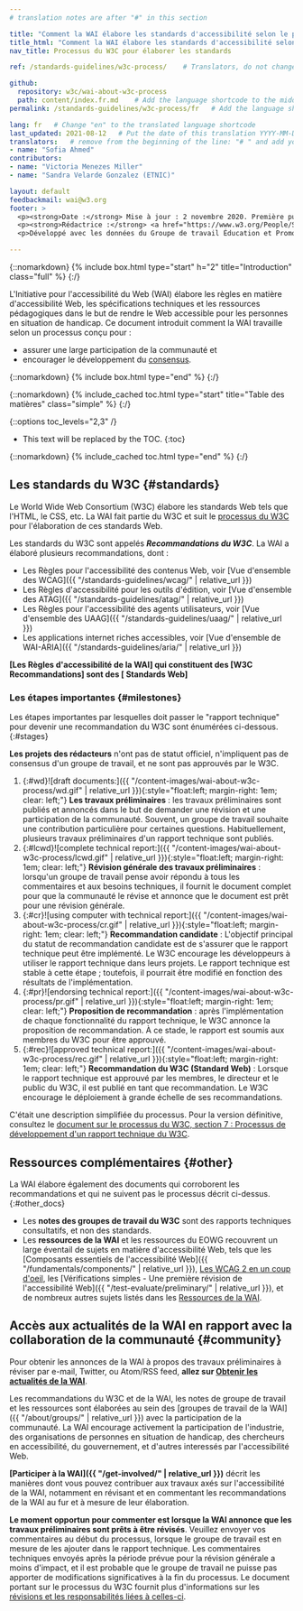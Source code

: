 ```yaml
---
# translation notes are after "#" in this section

title: "Comment la WAI élabore les standards d'accessibilité selon le processus du W3C : étapes importantes et opportunités pour contribuer"
title_html: "Comment la WAI élabore les standards d'accessibilité selon le processus du W3C :<br> étapes importantes et opportunités pour contribuer"
nav_title: Processus du W3C pour élaborer les standards

ref: /standards-guidelines/w3c-process/    # Translators, do not change this

github:
  repository: w3c/wai-about-w3c-process
  path: content/index.fr.md    # Add the language shortcode to the middle of the filename, for example: index.fr.md
permalink: /standards-guidelines/w3c-process/fr   # Add the language shortcode to the end, with no slash at end, for example: /standards-guidelines/w3c-process/fr

lang: fr   # Change "en" to the translated language shortcode
last_updated: 2021-08-12   # Put the date of this translation YYYY-MM-DD (with month in the middle)
translators:   # remove from the beginning of the line: "# " and add your name(s)
- name: "Sofia Ahmed"
contributors:
- name: "Victoria Menezes Miller"
- name: "Sandra Velarde Gonzalez (ETNIC)"

layout: default
feedbackmail: wai@w3.org
footer: >
  <p><strong>Date :</strong> Mise à jour : 2 novembre 2020. Première publication : septembre 2006.</p>
  <p><strong>Rédactrice :</strong> <a href="https://www.w3.org/People/Shawn/">Shawn Lawton Henry</a>.</p>
  <p>Développé avec les données du Groupe de travail Éducation et Promotion (<a href="http://www.w3.org/WAI/EO/">EOWG</a>).</p>

---
```



{::nomarkdown}
{% include box.html type="start" h="2" title="Introduction" class="full" %}
{:/}

L'Initiative pour l'accessibilité du Web (WAI) élabore les règles en matière d'accessibilité Web, les spécifications techniques et les ressources pédagogiques dans le but de rendre le Web accessible pour les personnes en situation de handicap. Ce document introduit comment la WAI travaille selon un processus conçu pour :

-   assurer une large participation de la communauté et
-   encourager le développement du [consensus](https://www.w3.org/Consortium/Process/#Consensus).

{::nomarkdown}
{% include box.html type="end" %}
{:/}

{::nomarkdown}
{% include_cached toc.html type="start" title="Table des matières" class="simple" %}
{:/}

{::options toc_levels="2,3" /}

-   This text will be replaced by the TOC.
{:toc}

{::nomarkdown}
{% include_cached toc.html type="end" %}
{:/}

## Les standards du W3C {#standards}

Le World Wide Web Consortium (W3C) élabore les standards Web tels que l'HTML, le CSS, etc. La WAI fait partie du W3C et suit le [processus du W3C](http://www.w3.org/Consortium/Process/) pour l'élaboration de ces standards Web.

Les standards du W3C sont appelés ***Recommandations du W3C***. La WAI a élaboré plusieurs recommandations, dont :

-   Les Règles pour l'accessibilité des contenus Web, voir [Vue d'ensemble des WCAG]({{ "/standards-guidelines/wcag/" | relative_url }})
-   Les Règles d'accessibilité pour les outils d'édition, voir [Vue d'ensemble des ATAG]({{ "/standards-guidelines/atag/" | relative_url }})
-   Les Règles pour l'accessibilité des agents utilisateurs, voir [Vue d'ensemble des UAAG]({{ "/standards-guidelines/uaag/" | relative_url }})
-   Les applications internet riches accessibles, voir [Vue d'ensemble de WAI-ARIA]({{ "/standards-guidelines/aria/" | relative_url }})

**\[Les Règles d'accessibilité de la WAI\] qui constituent des \[W3C Recommandations\] sont des
\[ Standards Web\]**

### Les étapes importantes {#milestones}

Les étapes importantes par lesquelles doit passer le "rapport technique" pour devenir une recommandation du W3C sont énumérées ci-dessous.
{:#stages}

**Les projets des rédacteurs** n'ont pas de statut officiel, n'impliquent pas de consensus d'un groupe de travail, et ne sont pas approuvés par le W3C.

1.  {:#wd}![draft documents:]({{ "/content-images/wai-about-w3c-process/wd.gif" | relative_url }}){:style="float:left; margin-right: 1em; clear: left;"} **Les travaux préliminaires** : les travaux préliminaires sont publiés et annoncés dans le but de demander une révision et une participation de la communauté. Souvent, un groupe de travail souhaite une contribution particulière pour certaines questions. Habituellement, plusieurs travaux préliminaires d'un rapport technique sont publiés.
2.  {:#lcwd}![complete technical report:]({{ "/content-images/wai-about-w3c-process/lcwd.gif" | relative_url }}){:style="float:left; margin-right: 1em; clear: left;"} **Révision générale des travaux préliminaires** : lorsqu'un groupe de travail pense avoir répondu à tous les commentaires et aux besoins techniques, il fournit le document complet pour que la communauté le révise et annonce que le document est prêt pour une révision générale.
3.  {:#cr}![using computer with technical report:]({{ "/content-images/wai-about-w3c-process/cr.gif" | relative_url }}){:style="float:left; margin-right: 1em; clear: left;"} **Recommandation candidate** : L'objectif principal du statut de recommandation candidate est de s'assurer que le rapport technique peut être implémenté. Le W3C encourage les développeurs à utiliser le rapport technique dans leurs projets. Le rapport technique est stable à cette étape ; toutefois, il pourrait être modifié en fonction des résultats de l'implémentation.
4.  {:#pr}![endorsing technical report:]({{ "/content-images/wai-about-w3c-process/pr.gif" | relative_url }}){:style="float:left; margin-right: 1em; clear: left;"} **Proposition de recommandation** : après l'implémentation de chaque fonctionnalité du rapport technique, le W3C annonce la proposition de recommandation. À ce stade, le rapport est soumis aux membres du W3C pour être approuvé.
5.  {:#rec}![approved technical report:]({{ "/content-images/wai-about-w3c-process/rec.gif" | relative_url }}){:style="float:left; margin-right: 1em; clear: left;"} **Recommandation du W3C
    (Standard Web)** : Lorsque le rapport technique est approuvé par les membres, le directeur et le public du W3C, il est publié en tant que recommandation. Le W3C encourage le déploiement à grande échelle de ses recommandations.

C'était une description simplifiée du processus. Pour la version définitive, consultez le [document sur le processus du W3C, section 7 : Processus de développement d'un rapport technique du W3C](http://www.w3.org/Consortium/Process/#Reports).

## Ressources complémentaires {#other}

La WAI élabore également des documents qui corroborent les recommandations et qui ne suivent pas le processus décrit ci-dessus.
{:#other_docs}

-   Les **notes des groupes de travail du W3C** sont des rapports techniques consultatifs, et non des standards.
-   Les **ressources de la WAI** et les ressources du EOWG recouvrent un large éventail de sujets en matière d'accessibilité Web, tels que les [Composants essentiels de l'accessibilité Web]({{ "/fundamentals/components/" | relative_url }}), [Les WCAG 2 en un coup d'oeil](https://www.w3.org/WAI/standards-guidelines/wcag/glance/),
    les [Vérifications simples - Une première révision de l'accessibilité Web]({{ "/test-evaluate/preliminary/" | relative_url }}), et de nombreux autres sujets listés dans les [Ressources de la WAI](https://www.w3.org/WAI/resources/).

## Accès aux actualités de la WAI en rapport avec la collaboration de la communauté {#community}

Pour obtenir les annonces de la WAI à propos des travaux préliminaires à réviser par e-mail, Twitter, ou Atom/RSS feed, **allez sur [Obtenir les actualités de la WAI](https://www.w3.org/WAI/news/subscribe/)**.

Les recommandations du W3C et de la WAI, les notes de groupe de travail et les ressources sont élaborées au sein des [groupes de travail de la WAI]({{ "/about/groups/" | relative_url }})
avec la participation de la communauté. La WAI encourage activement la participation de l'industrie, des organisations de personnes en situation de handicap, des chercheurs en accessibilité, du gouvernement, et d'autres interessés par l'accessibilité Web.

**[Participer à la WAI]({{ "/get-involved/" | relative_url }})**
décrit les manières dont vous pouvez contribuer aux travaux axés sur l'accessibilité de la WAI, notamment en révisant et en commentant les recommandations de la WAI au fur et à mesure de leur élaboration.

**Le moment opportun pour commenter est lorsque la WAI annonce que les travaux préliminaires sont prêts à être révisés**. Veuillez envoyer vos commentaires au début du processus, lorsque le groupe de travail est en mesure de les ajouter dans le rapport technique. Les commentaires techniques envoyés après la période prévue pour la révision générale a moins d'impact, et il est probable que le groupe de travail ne puisse pas apporter de modifications significatives à la fin du processus. Le document portant sur le processus du W3C fournit plus d'informations sur les [révisions et les responsabilités liées à celles-ci](https://www.w3.org/Consortium/Process/#doc-reviews).
